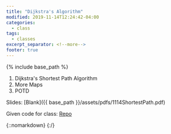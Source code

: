 ```yaml
---
title: "Dijkstra's Algorithm"
modified: 2019-11-14T12:24:42-04:00
categories:
  - class
tags:
  - classes
excerpt_separator: <!--more-->
footer: true
---
```


{% include base_path %}

1. Dijkstra's Shortest Path Algorithm
2. More Maps
3. POTD

<!--more-->

Slides: [Blank]({{ base_path }}/assets/pdfs/1114ShortestPath.pdf)

Given code for class: [Repo](https://github.students.cs.ubc.ca/cpsc203-2019w-t1/LecMap)

{::nomarkdown}
<object data="{{ base_path }}/assets/pdfs/1114ShortestPath.pdf" width="500" height="500" type='application/pdf'/>
</object>
{:/}

